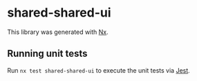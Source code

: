 # shared-shared-ui

This library was generated with [Nx](https://nx.dev).

## Running unit tests

Run `nx test shared-shared-ui` to execute the unit tests via [Jest](https://jestjs.io).

